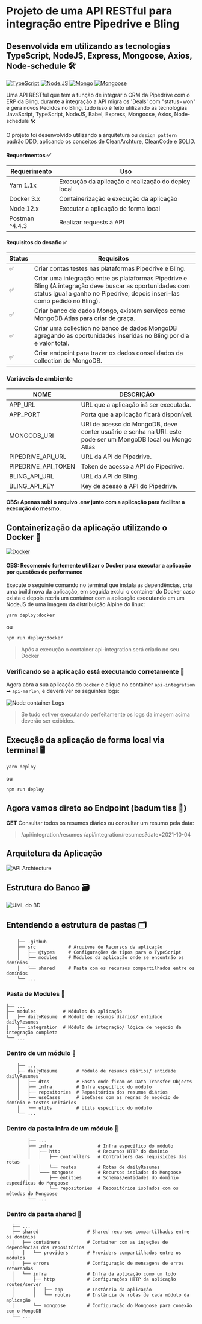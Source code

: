 # Projeto de uma API RESTful para integração entre Pipedrive e Bling

## Desenvolvida em utilizando as tecnologias TypeScript, NodeJS, Express, Mongoose, Axios, Node-schedule 🛠

[![TypeScript](https://img.shields.io/badge/-TypeScript-3178C6?logo=typescript&logoColor=white)](https://www.typescriptlang.org/) [![Node.JS](https://img.shields.io/badge/-Node.JS-339933?logo=node.js&logoColor=white)](https://nodejs.org/en/) [![Mongo](https://img.shields.io/badge/-Mongo-47A248?logo=mongodb&logoColor=white)](https://docs.mongodb.com/) [![Mongoose](https://img.shields.io/badge/-Mongoose-880000?Color=white)](https://mongoosejs.com/docs/)

Uma API RESTful que tem a função de integrar o CRM da Pipedrive com o ERP da Bling, durante a integração a API migra os 'Deals' com "status=won" e gera novos Pedidos no Bling, tudo isso é feito utilizando as tecnologias JavaScript, TypeScript, NodeJS, Babel, Express, Mongoose, Axios, Node-schedule 🛠

O projeto foi desenvolvido utilizando a arquitetura ou `design pattern` padrão DDD, aplicando os conceitos de CleanArchture, CleanCode e SOLID.

#### Requerimentos ✅

| Requerimento  | Uso |
| ------------- | -------------- |
| Yarn 1.1x     | Execução da aplicação e realização do deploy local |
| Docker 3.x    | Containerização e execução da aplicação |
| Node 12.x     | Executar a aplicação de forma local |
| Postman ^4.4.3 | Realizar requests à API |

#### Requisitos do desafio ✅

| Status | Requisitos |
| ------------- | -------------- |
| ✅     | Criar contas testes nas plataformas Pipedrive e Bling. |
| ✅    | Criar uma integração entre as plataformas Pipedrive e Bling (A integração deve buscar as oportunidades com status igual a ganho no Pipedrive, depois inseri-las como pedido no Bling). |
| ✅    | Criar banco de dados Mongo, existem serviços como MongoDB Atlas para criar de graça. |
| ✅ | Criar uma collection no banco de dados MongoDB agregando as oportunidades inseridas no Bling por dia e valor total. |
| ✅ | Criar endpoint para trazer os dados consolidados da collection do MongoDB. |

### Variáveis de ambiente

| NOME | DESCRIÇÃO |
| --- | --- |
| APP_URL | URL que a aplicação irá ser executada. |
| APP_PORT | Porta que a aplicação ficará disponível. |
| MONGODB_URI | URI de acesso do MongoDB, deve conter usuário e senha na URI. este pode ser um MongoDB local ou Mongo Atlas |
| PIPEDRIVE_API_URL | URL da API do Pipedrive. |
| PIPEDRIVE_API_TOKEN | Token de acesso a API do Pipedrive. |
| BLING_API_URL | URL da API do Bling. |
| BLING_API_KEY | Key de acesso a API do Pipedrive. |

#### OBS: Apenas subi o arquivo .env junto com a aplicação para facilitar a execução do mesmo.

## Containerização da aplicação utilizando o Docker 🐳
[![Docker](https://img.shields.io/badge/-Docker-2496ed?logo=docker&logoColor=white)](https://docs.docker.com/)

#### OBS: Recomendo fortemente utilizar o Docker para executar a aplicação por questões de performance

Execute o seguinte comando no terminal que instala as dependências, cria uma build nova da aplicação, em seguida exclui o container do Docker caso exista e depois recria um container com a aplicação executando em um NodeJS de uma imagem da distribuição Alpine do linux:

```bash
yarn deploy:docker
```
ou
```bash
npm run deploy:docker
```

> Após a execução o container api-integration será criado no seu Docker

### Verificando se a aplicação está executando corretamente 🐳

Agora abra a sua aplicação do `Docker` e clique no container `api-integration` ➡ `api-marlon`, e deverá ver os seguintes logs:

![Node container Logs](.github/media/docker-logs.png)

> Se tudo estiver executando perfeitamente os logs da imagem acima deverão ser exibidos.

## Execução da aplicação de forma local via terminal 🖥

```bash
yarn deploy
```
ou
```bash
npm run deploy
```

## Agora vamos direto ao Endpoint (badum tiss 🥁)

**GET** Consultar todos os resumos diários ou consultar um resumo pela data:

> /api/integration/resumes
> /api/integration/resumes?date=2021-10-04

## Arquitetura da Aplicação

![API Archtecture](.github/media/api-archtecture.png)

## Estrutura do Banco 🗃

![UML do BD](.github/media/UML.png)

## Entendendo a estrutura de pastas 🗂

```
    ├── .github
    ├── src            # Arquivos de Recursos da aplicação
    │   ├── @types     # Configurações de tipos para o TypeScript
    │   ├── modules    # Módulos da aplicação onde se encontrão os domínios
    │   └── shared     # Pasta com os recursos compartilhados entre os domínios
    └── ...
```

### Pasta de Modules 📁

```
├── ...
├── modules          # Módulos da aplicação
│   ├── dailyResume  # Módulo de resumos diários/ entidade dailyResumes
│   ├── integration  # Módulo de integração/ lógica de negócio da integração completa
└── ...
```

### Dentro de um módulo 📁

```
    ├── ...
    ├── dailyResume       # Módulo de resumos diários/ entidade dailyResumes
    │   ├── dtos          # Pasta onde ficam os Data Transfer Objects
    │   ├── infra         # Infra específico do módulo
    │   ├── repositories  # Repositórios dos resumos diários
    │   ├── useCases      # UseCases com as regras de negócio do domínio e testes unitários
    │   └── utils         # Utils específico do módulo
    └── ...
```

### Dentro da pasta infra de um módulo 📁

```
        ├── ...
        ├── infra                 # Infra específico do módulo
        │   ├── http              # Recursos HTTP do domínio
        │   │   ├── controllers   # Controllers das requisições das rotas
        │   │   └── routes        # Rotas de dailyResumes
        │   └─── mongoose         # Recursos isolados do Mongoose
        │       ├── entities      # Schemas/entidades do domínio específicas do Mongoose
        │       └── repositories  # Repositórios isolados com os métodos do Mongoose
        └── ...
```

### Dentro da pasta shared 📁

```
  ├── ...
  ├── shared                  # Shared recursos compartilhados entre os domínios
  │   ├── containers          # Container com as injeções de dependências dos repositórios
  │   │   └── providers       # Providers compartilhados entre os módulos
  │   ├── errors              # Configuração de mensagens de erros retornadas
  │   └── infra               # Infra da aplicação como um todo
  │       ├── http            # Configurações HTTP da aplicação routes/server
  │       │   ├── app         # Instância da aplicação
  │       │   └── routes      # Instância de rotas de cada módulo da aplicação
  │       └── mongoose        # Configuração do Mongoose para conexão com o MongoDB
  └── ...
```
